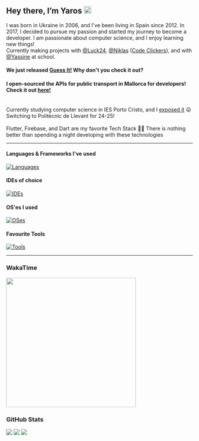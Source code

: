 <h2>Hey there, I’m Yaros <img src="https://media.giphy.com/media/hvRJCLFzcasrR4ia7z/giphy.gif" width="20px"></h2>


  I was born in Ukraine in 2006, and I've been living in Spain since 2012. In 2017, I decided to pursue my passion and started my journey to become a developer.
  I am passionate about computer science, and I enjoy learning new things!
  <br />Currently making projects with <a href="https://github.com/Luck24">@Luck24</a>, <a href="https://github.com/Nw05">@Niklas</a> (<a href="https://codeclickers.com">Code Clickers</a>), and with <a href="https://github.com/code-and-relax">@Yassine</a> at school. 
  <br />
  <h4>We just released <a href="https://guessit.codeclickers.com" target="_blank">Guess It!</a> Why don't you check it out?</h4>

  <h4>I open-sourced the APIs for public transport in Mallorca for developers! Check it out <a href="https://github.com/open-transport-mallorca">here!</a></h4>
  
  <br />Currently studying computer science in IES Porto Cristo, and I <a href="https://iesportocristo.exposed">exposed it</a> 😜 Switching to Politècnic de Llevant for 24-25!
  <br />
  <br />
  Flutter, Firebase, and Dart are my favorite Tech Stack 💛💙 There is nothing better than spending a night developing with these technologies
  
<hr>

<h4>Languages & Frameworks I've used</h4>

[![Languages](https://skillicons.dev/icons?i=python,dart,flutter,firebase,gcp,materialui,js,ts,kubernetes,docker,tailwind,html,css,cpp,cs,arduino,swift,kotlin,nodejs,lua,unity,unreal)](https://skillicons.dev)


<h4> IDEs of choice</h4>

[![IDEs](https://skillicons.dev/icons?i=vscode,pycharm,webstorm,androidstudio,sublime)](https://skillicons.dev)


<h4> OS'es I used</h4>

[![OSes](https://skillicons.dev/icons?i=windows,apple,arch,kali,mint)](https://skillicons.dev)

<h4>Favourite Tools</h4>

[![Tools](https://skillicons.dev/icons?i=photoshop,illustrator,aftereffects,ableton,git,postman,blender,figma)](https://skillicons.dev)

<hr>

<h3>WakaTime</h3>

<a href="https://wakatime.com"><img height="350px" src="https://wakatime.com/share/@YarosMallorca/f4633248-e7d9-4567-96ce-7f7ae312a242.png" /></a>

<h3>GitHub Stats</h3>

<img src="https://github-readme-stats.vercel.app/api?username=YarosMallorca&count_private=true&include_all_commits=true&show_icons=true&hide_border=true&bg_color=161B22&text_color=c9d1d9&title_color=50a6ff&icon_color=3572a5">
<img src="https://github-readme-stats.vercel.app/api/top-langs/?username=YarosMallorca&langs_count=8&layout=compact&hide_border=true&bg_color=161B22&text_color=c9d1d9&title_color=50a6ff&icon_color=3572a5&card_width=445"/>
<img src="http://github-readme-streak-stats.herokuapp.com?user=YarosMallorca&theme=dark&hide_border=true&background=161B22&ring=50A6FF&fire=FF9022&currStreakLabel=FFFFFF">

